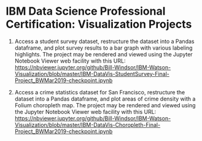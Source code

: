 # IBM Data Science Professional Certification: Visualization Projects

1) Access a student survey dataset, restructure the dataset into a Pandas dataframe, and plot survey results to a bar graph with various labeling highlights. The project may be rendered and viewed using the Jupyter Notebook Viewer web facility with this URL:  
https://nbviewer.jupyter.org/github/Bill-Windsor/IBM-Watson-Visualization/blob/master/IBM-DataVis-StudentSurvey-Final-Project_BWMar2019-checkpoint.ipynb

2) Access a crime statistics dataset for San Francisco, restructure the dataset into a Pandas dataframe, and plot areas of crime density with a Folium choropleth map. The project may be rendered and viewed using the Jupyter Notebook Viewer web facility with this URL:  
https://nbviewer.jupyter.org/github/Bill-Windsor/IBM-Watson-Visualization/blob/master/IBM-DataVis-Choropleth-Final-Project_BWMar2019-checkpoint.ipynb
